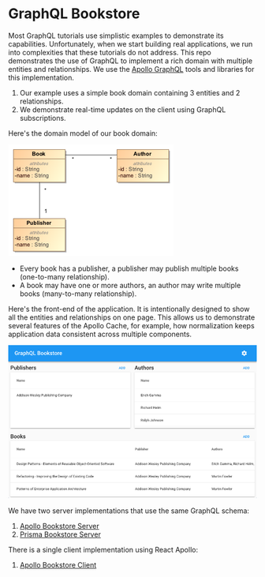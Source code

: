 GraphQL Bookstore
=================
Most GraphQL tutorials use simplistic examples to demonstrate its capabilities. Unfortunately, when we start building real applications, we run into complexities that these tutorials do not address. This repo demonstrates the use of GraphQL to implement a rich domain with multiple entities and relationships. We use the [Apollo GraphQL](https://www.apollographql.com/) tools and libraries for this implementation.

1. Our example uses a simple book domain containing 3 entities and 2 relationships.
2. We demonstrate real-time updates on the client using GraphQL subscriptions.

Here's the domain model of our book domain:

![Domain Model](assets/bookstore-domain-model.png)

- Every book has a publisher, a publisher may publish multiple books (one-to-many relationship).
- A book may have one or more authors, an author may write multiple books (many-to-many relationship).

Here's the front-end of the application. It is intentionally designed to show all the entities and relationships on one page. This allows us to demonstrate several features of the Apollo Cache, for example, how normalization keeps application data consistent across multiple components.

![Screen Shot](assets/screen-shot.png)

We have two server implementations that use the same GraphQL schema:
1. [Apollo Bookstore Server](./apollo-bookstore-server)
2. [Prisma Bookstore Server](./prisma-bookstore-server)

There is a single client implementation using React Apollo:
1. [Apollo Bookstore Client](./apollo-bookstore-client)
